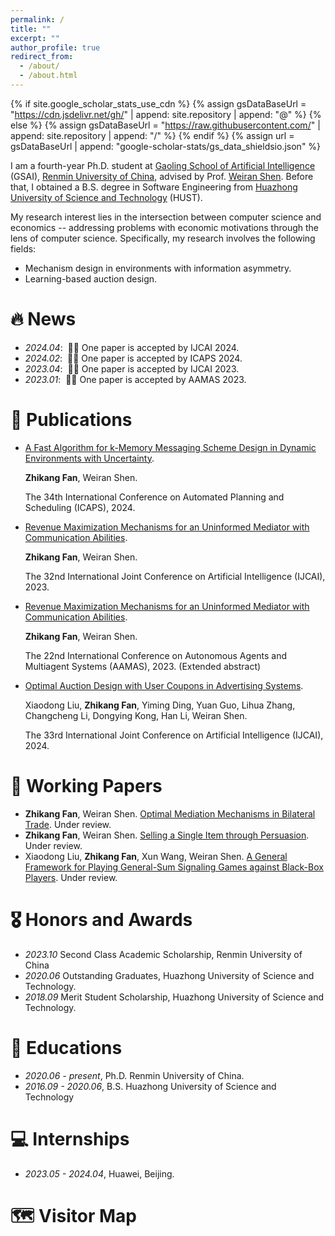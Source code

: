 ```yaml
---
permalink: /
title: ""
excerpt: ""
author_profile: true
redirect_from: 
  - /about/
  - /about.html
---
```


{% if site.google_scholar_stats_use_cdn %}
{% assign gsDataBaseUrl = "https://cdn.jsdelivr.net/gh/" | append: site.repository | append: "@" %}
{% else %}
{% assign gsDataBaseUrl = "https://raw.githubusercontent.com/" | append: site.repository | append: "/" %}
{% endif %}
{% assign url = gsDataBaseUrl | append: "google-scholar-stats/gs_data_shieldsio.json" %}

<span class='anchor' id='about-me'></span>

I am a fourth-year Ph.D. student at [Gaoling School of Artificial Intelligence](http://ai.ruc.edu.cn/english/index.htm) (GSAI), [Renmin University of China](https://en.ruc.edu.cn/), advised by Prof. [Weiran Shen](https://www.weiran-shen.info/). Before that, I obtained a B.S. degree in Software Engineering from [Huazhong University of Science and Technology](https://english.hust.edu.cn/) (HUST).

My research interest lies in the intersection between computer science and economics -- addressing problems with economic motivations through the lens of computer science. Specifically, my research involves the following fields:
- Mechanism design in environments with information asymmetry.
- Learning-based auction design.


# 🔥 News
- *2024.04*: &nbsp;🎉🎉 One paper is accepted by IJCAI 2024.
- *2024.02*: &nbsp;🎉🎉 One paper is accepted by ICAPS 2024. 
- *2023.04*: &nbsp;🎉🎉 One paper is accepted by IJCAI 2023.
- *2023.01*: &nbsp;🎉🎉 One paper is accepted by AAMAS 2023.

# 📝 Publications 

<!-- 
<div class='paper-box'><div class='paper-box-image'><div><div class="badge">CVPR 2016</div><img src='images/500x300.png' alt="sym" width="100%"></div></div>
<div class='paper-box-text' markdown="1">

[Deep Residual Learning for Image Recognition](https://openaccess.thecvf.com/content_cvpr_2016/papers/He_Deep_Residual_Learning_CVPR_2016_paper.pdf)

**Kaiming He**, Xiangyu Zhang, Shaoqing Ren, Jian Sun


[**Project**](https://scholar.google.com/citations?view_op=view_citation&hl=zh-CN&user=DhtAFkwAAAAJ&citation_for_view=DhtAFkwAAAAJ:ALROH1vI_8AC) <strong><span class='show_paper_citations' data='DhtAFkwAAAAJ:ALROH1vI_8AC'></span></strong>
- Lorem ipsum dolor sit amet, consectetur adipiscing elit. Vivamus ornare aliquet ipsum, ac tempus justo dapibus sit amet. 
</div>
</div>
-->


- [A Fast Algorithm for k-Memory Messaging Scheme Design in Dynamic Environments with Uncertainty](https://openreview.net/pdf?id=S92C7ywZAQ).

  **Zhikang Fan**, Weiran Shen.

  The 34th International Conference on Automated Planning and Scheduling (ICAPS), 2024.
- [Revenue Maximization Mechanisms for an Uninformed Mediator with Communication Abilities](https://www.ijcai.org/proceedings/2023/0300.pdf).

  **Zhikang Fan**, Weiran Shen. 

  The 32nd International Joint Conference on Artificial Intelligence (IJCAI), 2023.
- [Revenue Maximization Mechanisms for an Uninformed Mediator with Communication Abilities](https://www.ifaamas.org/Proceedings/aamas2023/pdfs/p2922.pdf).

  **Zhikang Fan**, Weiran Shen. 

  The 22nd International Conference on Autonomous Agents and Multiagent Systems (AAMAS), 2023. (Extended abstract)
- [Optimal Auction Design with User Coupons in Advertising Systems](https://zhikang-fan.github.io/).

  Xiaodong Liu, **Zhikang Fan**, Yiming Ding, Yuan Guo, Lihua Zhang, Changcheng Li, Dongying Kong, Han Li, Weiran Shen.

  The 33rd International Joint Conference on Artificial Intelligence (IJCAI), 2024.

# 📝 Working Papers 
- **Zhikang Fan**, Weiran Shen. [Optimal Mediation Mechanisms in Bilateral Trade](https://zhikang-fan.github.io/). Under review.
- **Zhikang Fan**, Weiran Shen. [Selling a Single Item through Persuasion](https://zhikang-fan.github.io/). Under review.
- Xiaodong Liu, **Zhikang Fan**, Xun Wang, Weiran Shen. [A General Framework for Playing General-Sum Signaling Games against Black-Box Players](https://zhikang-fan.github.io/). Under review.

# 🎖 Honors and Awards
- *2023.10* Second Class Academic Scholarship, Renmin University of China
- *2020.06* Outstanding Graduates, Huazhong University of Science and Technology.
- *2018.09* Merit Student Scholarship, Huazhong University of Science and Technology.

# 📖 Educations
- *2020.06 - present*, Ph.D. Renmin University of China. 
- *2016.09 - 2020.06*, B.S. Huazhong University of Science and Technology

<!--
# 💬 Invited Talks
- *2021.06*, Lorem ipsum dolor sit amet, consectetur adipiscing elit. Vivamus ornare aliquet ipsum, ac tempus justo dapibus sit amet. 
- *2021.03*, Lorem ipsum dolor sit amet, consectetur adipiscing elit. Vivamus ornare aliquet ipsum, ac tempus justo dapibus sit amet.  \| [\[video\]](https://github.com/)
-->

# 💻 Internships
- *2023.05 - 2024.04*, Huawei, Beijing.

# 🗺️ Visitor Map

<script type="text/javascript" src="//rf.revolvermaps.com/0/0/8.js?i=5pudaj4xnp2&amp;m=0&amp;c=ff0000&amp;cr1=ffffff&amp;f=arial&amp;l=33" async="async"></script>
